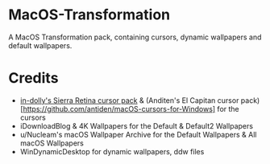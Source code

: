 # MacOS-Transformation
A MacOS Transformation pack, containing cursors, dynamic wallpapers and default wallpapers.
# Credits
- [in-dolly's Sierra Retina cursor pack](https://www.deviantart.com/in-dolly/art/macOS-Sierra-Retina-cursors-650823654) & (Anditen's El Capitan cursor pack)[https://github.com/antiden/macOS-cursors-for-Windows] for the cursors
- iDownloadBlog & 4K Wallpapers for the Default & Default2 Wallpapers
- u/Nucleam's macOS Wallpaper Archive for the Default Wallpapers & All macOS Wallpapers
- WinDynamicDesktop for dynamic wallpapers, ddw files
